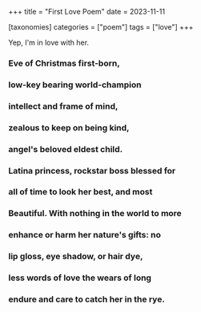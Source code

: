 +++
title = "First Love Poem"
date = 2023-11-11

[taxonomies]
categories = ["poem"]
tags = ["love"]
+++

Yep, I'm in love with her.

<!-- more -->

### **E**ve of Christmas first-born,

### **l**ow-key bearing world-champion

### **i**ntellect and frame of mind,

### **z**ealous to keep on being kind,

### **a**ngel's beloved eldest child.

### **L**atina princess, rockstar boss blessed for

### **a**ll of time to look her best, and most

### **B**eautiful. With nothing in the world to more

### **e**nhance or harm her nature's gifts: no

### **l**ip gloss, eye shadow, or hair dye,

### **l**ess words of love the wears of long

### **e**ndure and care to catch her in the rye.
